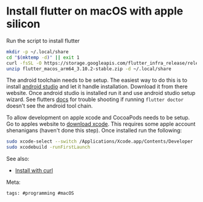 # Install flutter on macOS with apple silicon

Run the script to install flutter

```bash
mkdir -p ~/.local/share
cd "$(mktemp -d)" || exit 1
curl -fsSL -O https://storage.googleapis.com/flutter_infra_release/releases/stable/macos/flutter_macos_arm64_3.10.2-stable.zip
unzip flutter_macos_arm64_3.10.2-stable.zip -d ~/.local/share
```

The android toolchain needs to be setup. The easiest way to do this is
to install [android studio] and let it handle installation. Download it
from there website. Once android studio is installed run it and use
android studio setup wizard. See flutters [docs] for trouble shooting if
running `flutter doctor` doesn't see the android tool chain.

To allow development on apple xcode and CocoaPods needs to be setup. Go
to apples website to [download xcode]. This requires some apple account
shenanigans (haven't done this step). Once installed run the following:

```bash
sudo xcode-select --switch /Applications/Xcode.app/Contents/Developer
sudo xcodebuild -runFirstLaunch
```

[download xcode]: https://developer.apple.com/xcode/download/
[android studio]: https://developer.android.com/studio/index.html
[docs]: https://docs.flutter.dev/get-started/install/macos#android-setup

See also:

- [Install with curl](../101)

Meta:

    tags: #programming #macOS
